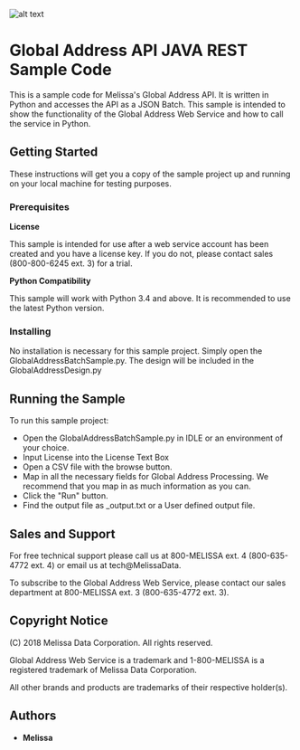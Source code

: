 ![alt text](https://www.melissa.com/_borders17/nav/2017/images/melissa-global-intelligence.png)

# Global Address API JAVA REST Sample Code

This is a sample code for Melissa's Global Address API. It is written in Python and accesses the API as a JSON Batch. 
This sample is intended to show the functionality of the Global Address Web Service and how to call the service in Python. 


## Getting Started

These instructions will get you a copy of the sample project up and running on your local machine for testing purposes. 

### Prerequisites

**License**

This sample is intended for use after a web service account has been created and you have a license key.
If you do not, please contact sales (800-800-6245 ext. 3) for a trial.

**Python Compatibility**

This sample will work with Python 3.4 and above.  It is recommended to use the latest Python version.

### Installing

No installation is necessary for this sample project. Simply open the GlobalAddressBatchSample.py.
The design will be included in the GlobalAddressDesign.py


## Running the Sample

To run this sample project:

* Open the GlobalAddressBatchSample.py in IDLE or an environment of your choice.
* Input License into the License Text Box
* Open a CSV file with the browse button.
* Map in all the necessary fields for Global Address Processing.  We recommend that you map in as much information as you can.
* Click the "Run" button.
* Find the output file as <fileName>_output.txt or a User defined output file.


## Sales and Support

For free technical support please call us at 800-MELISSA ext. 4 (800-635-4772 ext. 4) or email us at tech@MelissaData.

To subscribe to the Global Address Web Service, please contact our sales department at 800-MELISSA ext. 3 (800-635-4772 ext. 3).


## Copyright Notice

(C) 2018 Melissa Data Corporation. All rights reserved.

Global Address Web Service is a trademark and 1-800-MELISSA is a registered trademark
of Melissa Data Corporation.

All other brands and products are trademarks of their respective holder(s).


## Authors

* **Melissa**
